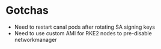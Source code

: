 # Gotchas
- Need to restart canal pods after rotating SA signing keys
- Need to use custom AMI for RKE2 nodes to pre-disable networkmanager
